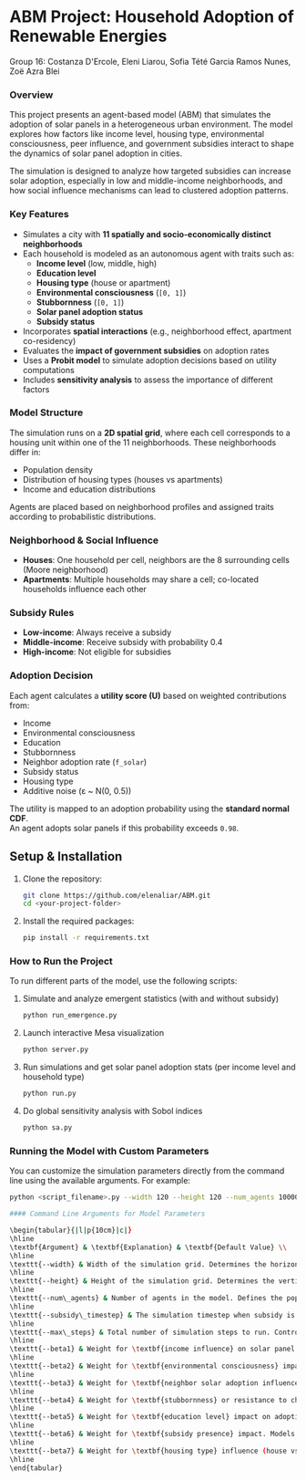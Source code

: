 # ABM Project: Household Adoption of Renewable Energies
Group 16: Costanza D'Ercole, Eleni Liarou, Sofia Tété Garcia Ramos Nunes, Zoë Azra Blei

### Overview
This project presents an agent-based model (ABM) that simulates the adoption of solar panels in a heterogeneous urban environment. The model explores how factors like income level, housing type, environmental consciousness, peer influence, and government subsidies interact to shape the dynamics of solar panel adoption in cities.

The simulation is designed to analyze how targeted subsidies can increase solar adoption, especially in low and middle-income neighborhoods, and how social influence mechanisms can lead to clustered adoption patterns.

### Key Features

- Simulates a city with **11 spatially and socio-economically distinct neighborhoods**
- Each household is modeled as an autonomous agent with traits such as:
  - **Income level** (low, middle, high)
  - **Education level**
  - **Housing type** (house or apartment)
  - **Environmental consciousness** (`[0, 1]`)
  - **Stubbornness** (`[0, 1]`)
  - **Solar panel adoption status**
  - **Subsidy status**
- Incorporates **spatial interactions** (e.g., neighborhood effect, apartment co-residency)
- Evaluates the **impact of government subsidies** on adoption rates
- Uses a **Probit model** to simulate adoption decisions based on utility computations
- Includes **sensitivity analysis** to assess the importance of different factors

### Model Structure

The simulation runs on a **2D spatial grid**, where each cell corresponds to a housing unit within one of the 11 neighborhoods. These neighborhoods differ in:

- Population density  
- Distribution of housing types (houses vs apartments)  
- Income and education distributions

Agents are placed based on neighborhood profiles and assigned traits according to probabilistic distributions.

### Neighborhood & Social Influence

- **Houses**: One household per cell, neighbors are the 8 surrounding cells (Moore neighborhood)
- **Apartments**: Multiple households may share a cell; co-located households influence each other

### Subsidy Rules

- **Low-income**: Always receive a subsidy
- **Middle-income**: Receive subsidy with probability 0.4
- **High-income**: Not eligible for subsidies

### Adoption Decision

Each agent calculates a **utility score (U)** based on weighted contributions from:

- Income  
- Environmental consciousness  
- Education  
- Stubbornness  
- Neighbor adoption rate (`f_solar`)  
- Subsidy status  
- Housing type  
- Additive noise (ε ~ N(0, 0.5))

The utility is mapped to an adoption probability using the **standard normal CDF**.  
An agent adopts solar panels if this probability exceeds `0.98`.

## Setup & Installation
1. Clone the repository:
   ```bash
   git clone https://github.com/elenaliar/ABM.git
   cd <your-project-folder>
   ```
 2. Install the required packages:
    ```bash
    pip install -r requirements.txt
    ```
    
### How to Run the Project 
To run different parts of the model, use the following scripts:
1. Simulate and analyze emergent statistics (with and without subsidy)
   ```bash
   python run_emergence.py
   ```
2. Launch interactive Mesa visualization
   ```bash
   python server.py
   ```
3. Run simulations and get solar panel adoption stats (per income level and household type)
   ```bash
   python run.py
   ```
4. Do global sensitivity analysis with Sobol indices
   ```bash
   python sa.py
   ```
### Running the Model with Custom Parameters

You can customize the simulation parameters directly from the command line using the available arguments. For example:

```bash
python <script_filename>.py --width 120 --height 120 --num_agents 10000 --subsidy_timestep 0 --max_steps 500 --beta1 0.4 --beta2 0.1 --beta3 0.55 --beta4 0.25 --beta5 0.35 --beta6 0.4 --beta7 0.7

#### Command Line Arguments for Model Parameters

\begin{tabular}{|l|p{10cm}|c|}
\hline
\textbf{Argument} & \textbf{Explanation} & \textbf{Default Value} \\
\hline
\texttt{--width} & Width of the simulation grid. Determines the horizontal size of the environment. & 120 \\
\hline
\texttt{--height} & Height of the simulation grid. Determines the vertical size of the environment. & 120 \\
\hline
\texttt{--num\_agents} & Number of agents in the model. Defines the population size of the simulation. & 10000 \\
\hline
\texttt{--subsidy\_timestep} & The simulation timestep when subsidy is introduced. & 0 \\
\hline
\texttt{--max\_steps} & Total number of simulation steps to run. Controls the duration of the simulation. & 1000 \\
\hline
\texttt{--beta1} & Weight for \textbf{income influence} on solar panel adoption. Higher values increase adoption likelihood for higher-income agents. & 0.35 \\
\hline
\texttt{--beta2} & Weight for \textbf{environmental consciousness} impact. Reflects how much agents care about the environment. & 0.05 \\
\hline
\texttt{--beta3} & Weight for \textbf{neighbor solar adoption influence}. Represents peer effects on adoption decisions. & 0.5 \\
\hline
\texttt{--beta4} & Weight for \textbf{stubbornness} or resistance to change. Higher values decrease adoption likelihood despite other factors. & 0.2 \\
\hline
\texttt{--beta5} & Weight for \textbf{education level} impact on adoption. Reflects the effect of education on solar panel uptake. & 0.3 \\
\hline
\texttt{--beta6} & Weight for \textbf{subsidy presence} impact. Models how subsidy availability influences adoption decisions. & 0.3 \\
\hline
\texttt{--beta7} & Weight for \textbf{housing type} influence (house vs apartment). Reflects differences in adoption likelihood based on dwelling type. & 0.6 \\
\hline
\end{tabular}

